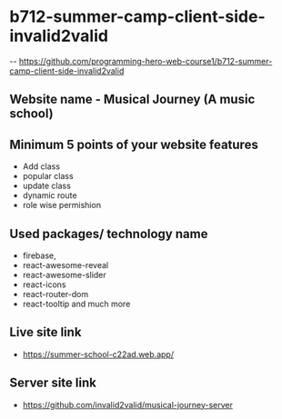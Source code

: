 # b712-summer-camp-client-side-invalid2valid

-- https://github.com/programming-hero-web-course1/b712-summer-camp-client-side-invalid2valid

## Website name - Musical Journey (A music school)

## Minimum 5 points of your website features

- Add class
- popular class
- update class
- dynamic route
- role wise permishion

## Used packages/ technology name

- firebase,
- react-awesome-reveal
- react-awesome-slider
- react-icons
- react-router-dom
- react-tooltip and much more

## Live site link

- https://summer-school-c22ad.web.app/

## Server site link

- https://github.com/invalid2valid/musical-journey-server
